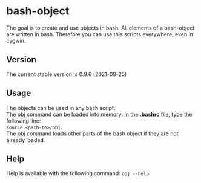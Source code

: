 # bash-object
The goal is to create and use objects in bash.
All elements of a bash-object are written in bash. Therefore you can use this scripts everywhere, even in cygwin.

## Version
The current stable version is 0.9.6 (2021-08-25)

## Usage
The objects can be used in any bash script.  
The obj command can be loaded into memory: in the **.bashrc** file, type the following line:  
`source <path-to>/obj`.  
The obj command loads other parts of the bash object if they are not already loaded.

## Help
Help is available with the following command:
`obj --help`
